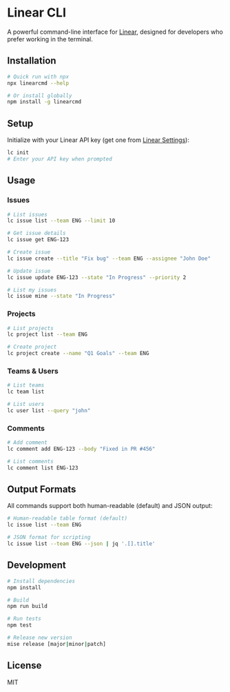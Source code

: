# Linear CLI

A powerful command-line interface for [Linear](https://linear.app), designed for developers who prefer working in the terminal.

## Installation

```bash
# Quick run with npx
npx linearcmd --help

# Or install globally
npm install -g linearcmd
```

## Setup

Initialize with your Linear API key (get one from [Linear Settings](https://linear.app/settings/api)):

```bash
lc init
# Enter your API key when prompted
```

## Usage

### Issues

```bash
# List issues
lc issue list --team ENG --limit 10

# Get issue details
lc issue get ENG-123

# Create issue
lc issue create --title "Fix bug" --team ENG --assignee "John Doe"

# Update issue
lc issue update ENG-123 --state "In Progress" --priority 2

# List my issues
lc issue mine --state "In Progress"
```

### Projects

```bash
# List projects
lc project list --team ENG

# Create project
lc project create --name "Q1 Goals" --team ENG
```

### Teams & Users

```bash
# List teams
lc team list

# List users
lc user list --query "john"
```

### Comments

```bash
# Add comment
lc comment add ENG-123 --body "Fixed in PR #456"

# List comments
lc comment list ENG-123
```

## Output Formats

All commands support both human-readable (default) and JSON output:

```bash
# Human-readable table format (default)
lc issue list --team ENG

# JSON format for scripting
lc issue list --team ENG --json | jq '.[].title'
```

## Development

```bash
# Install dependencies
npm install

# Build
npm run build

# Run tests
npm test

# Release new version
mise release [major|minor|patch]
```

## License

MIT